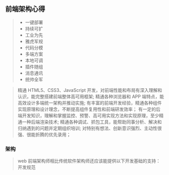 ## 前端架构心得

> -   一键部署
> -   持续可扩
> -   工业为先
> -   雅虎军规
> -   代码分模
> -   多端方案
> -   本地可调
> -   插件随组
> -   消息通讯
> -   统帅全军

> 精通 HTML5、CSS3、JavaScript 开发，对前端性能和布局有深入理解和认识，能完整搭建前端整体高可用框架;
> 精通各种浏览器和 APP 端特点，能高效设计多端统一架构并推动实施;
> 有丰富的前端开发经验，精通各种组件实现原理和设计理念，不断提高组件复用性和前端研发效率；
> 有一定的后端开发知识，理解和掌握监控、预警、高可用实现方法和实现原理，至少精通一种后端渲染技术;
> 精通各种调试、抓包工具，能帮助同事分析、解决和归纳遇到的问题并定期组织培训;
> 对特别有想法、创新意识强烈、主动性很强、很能折腾的优先录用；

### 架构

> web 前端架构师相比传统软件架构师还应该能提供以下开发基础的支持：
> 开发规范
